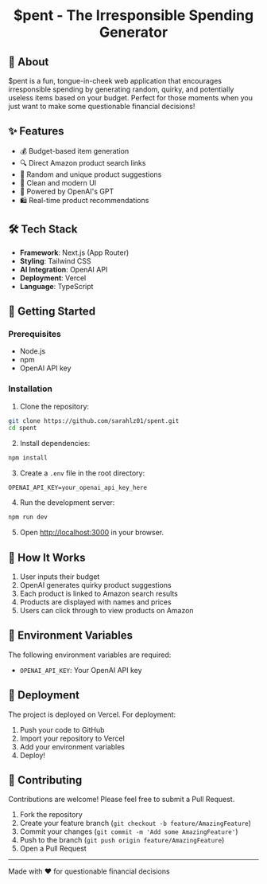 <h1 align="center"> $pent - The Irresponsible Spending Generator </h1>

## 🎯 About

$pent is a fun, tongue-in-cheek web application that encourages irresponsible spending by generating random, quirky, and potentially useless items based on your budget. Perfect for those moments when you just want to make some questionable financial decisions!

## ✨ Features

- 💰 Budget-based item generation
- 🔍 Direct Amazon product search links
- 🎲 Random and unique product suggestions
- 💅 Clean and modern UI
- 🤖 Powered by OpenAI's GPT
- 🛍️ Real-time product recommendations

## 🛠️ Tech Stack

- **Framework**: Next.js (App Router)
- **Styling**: Tailwind CSS
- **AI Integration**: OpenAI API
- **Deployment**: Vercel
- **Language**: TypeScript

## 🚀 Getting Started

### Prerequisites

- Node.js 
- npm 
- OpenAI API key

### Installation

1. Clone the repository:
```bash
git clone https://github.com/sarahlz01/spent.git
cd spent
```

2. Install dependencies:
```bash
npm install
```

3. Create a `.env` file in the root directory:
```env
OPENAI_API_KEY=your_openai_api_key_here
```

4. Run the development server:
```bash
npm run dev
```

5. Open [http://localhost:3000](http://localhost:3000) in your browser.

## 💭 How It Works

1. User inputs their budget
2. OpenAI generates quirky product suggestions
3. Each product is linked to Amazon search results
4. Products are displayed with names and prices
5. Users can click through to view products on Amazon

## 📝 Environment Variables

The following environment variables are required:

- `OPENAI_API_KEY`: Your OpenAI API key

## 🚢 Deployment

The project is deployed on Vercel. For deployment:

1. Push your code to GitHub
2. Import your repository to Vercel
3. Add your environment variables
4. Deploy!

## 🤝 Contributing

Contributions are welcome! Please feel free to submit a Pull Request.

1. Fork the repository
2. Create your feature branch (`git checkout -b feature/AmazingFeature`)
3. Commit your changes (`git commit -m 'Add some AmazingFeature'`)
4. Push to the branch (`git push origin feature/AmazingFeature`)
5. Open a Pull Request

---

Made with ❤️ for questionable financial decisions